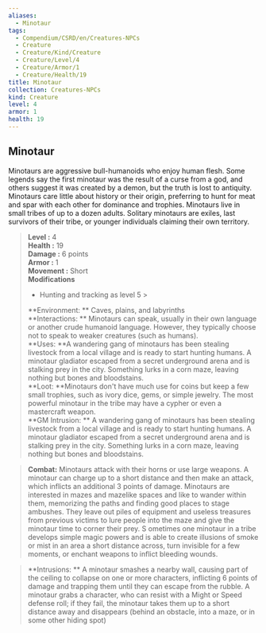 ```yaml
---
aliases:
  - Minotaur
tags:
  - Compendium/CSRD/en/Creatures-NPCs
  - Creature
  - Creature/Kind/Creature
  - Creature/Level/4
  - Creature/Armor/1
  - Creature/Health/19
title: Minotaur
collection: Creatures-NPCs
kind: Creature
level: 4
armor: 1
health: 19
---
```

## Minotaur  
Minotaurs are aggressive bull-humanoids who enjoy human flesh. Some legends say the first minotaur was the result of a curse from a god, and others suggest it was created by a demon, but the truth is lost to antiquity. Minotaurs care little about history or their origin, preferring to hunt for meat and spar with each other for dominance and trophies. Minotaurs live in small tribes of up to a dozen adults. Solitary minotaurs are exiles, last survivors of their tribe, or younger individuals claiming their own territory.  

  
> **Level :** 4  
> **Health :** 19  
> **Damage :** 6 points  
> **Armor :** 1  
> **Movement :** Short  
> **Modifications**  
>- Hunting and tracking as level 5 >
>  
> **Environment: ** Caves, plains, and labyrinths  
> **Interactions: ** Minotaurs can speak, usually in their own language or another crude humanoid language. However, they typically choose not to speak to weaker creatures (such as humans).  
> **Uses: **A wandering gang of minotaurs has been stealing livestock from a local village and is ready to start hunting humans. A minotaur gladiator escaped from a secret underground arena and is stalking prey in the city. Something lurks in a corn maze, leaving nothing but bones and bloodstains.  
> **Loot: **Minotaurs don't have much use for coins but keep a few small trophies, such as ivory dice, gems, or simple jewelry. The most powerful minotaur in the tribe may have a cypher or even a mastercraft weapon.  
> **GM Intrusion: ** A wandering gang of minotaurs has been stealing livestock from a local village and is ready to start hunting humans. A minotaur gladiator escaped from a secret underground arena and is stalking prey in the city. Something lurks in a corn maze, leaving nothing but bones and bloodstains.  

> **Combat:** 
> Minotaurs attack with their horns or use large weapons. A minotaur can charge up to a short distance and then make an attack, which inflicts an additional 3 points of damage. 
Minotaurs are interested in mazes and mazelike spaces and like to wander within them, memorizing the paths and finding good places to stage ambushes. They leave out piles of equipment and useless treasures from previous victims to lure people into the maze and give the minotaur time to corner their prey. S
ometimes one minotaur in a tribe develops simple magic powers and is able to create illusions of smoke or mist in an area a short distance across, turn invisible for a few moments, or enchant weapons to inflict bleeding wounds.  
  

> **Intrusions: ** 
> A minotaur smashes a nearby wall, causing part of the ceiling to collapse on one or more characters, inflicting 6 points of damage and trapping them until they can escape from the rubble. A minotaur grabs a character, who can resist with a Might or Speed defense roll; if they fail, the minotaur takes them up to a short distance away and disappears (behind an obstacle, into a maze, or in some other hiding spot)  
